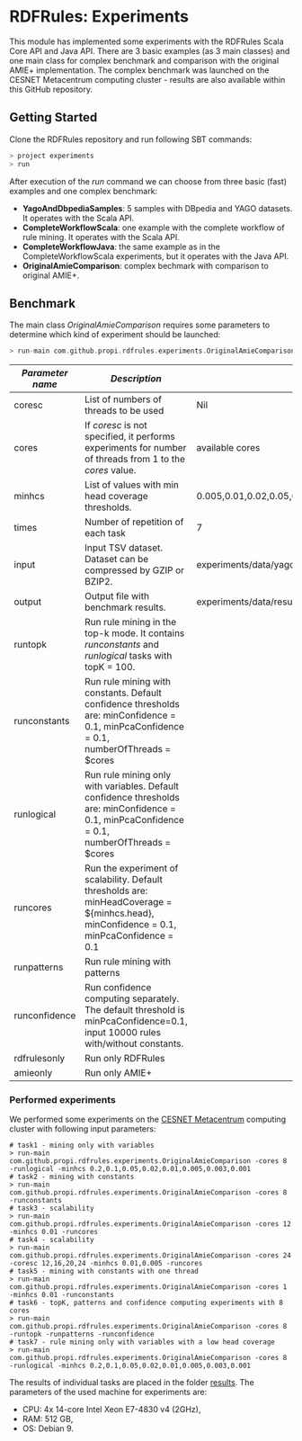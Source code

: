 # RDFRules: Experiments

This module has implemented some experiments with the RDFRules Scala Core API and Java API. There are 3 basic examples (as 3 main classes) and one main class for complex benchmark and comparison with the original AMIE+ implementation. The complex benchmark was launched on the CESNET Metacentrum computing cluster - results are also available within this GitHub repository. 

## Getting Started

Clone the RDFRules repository and run following SBT commands:
```sbt
> project experiments
> run
```

After execution of the *run* command we can choose from three basic (fast) examples and one complex benchmark:
- **YagoAndDbpediaSamples**: 5 samples with DBpedia and YAGO datasets. It operates with the Scala API.
- **CompleteWorkflowScala**: one example with the complete workflow of rule mining. It operates with the Scala API.
- **CompleteWorkflowJava**: the same example as in the CompleteWorkflowScala experiments, but it operates with the Java API.
- **OriginalAmieComparison**: complex bechmark with comparison to original AMIE+.

## Benchmark

The main class *OriginalAmieComparison* requires some parameters to determine which kind of experiment should be launched:

```sbt
> run-main com.github.propi.rdfrules.experiments.OriginalAmieComparison parameters...
```

| *Parameter name* | *Description* | *Default* |
|------------------|-----------------------------------------------------------------------------------------------------------------------------------------------|--------------------------------------------------------|
| coresc | List of numbers of threads to be used | Nil |
| cores | If *coresc* is not specified, it performs experiments for number of threads from 1 to the *cores* value. | available cores |
| minhcs | List of values with min head coverage thresholds. | 0.005,0.01,0.02,0.05,0.1,0.2,0.3 |
| times | Number of repetition of each task | 7 |
| input | Input TSV dataset. Dataset can be compressed by GZIP or BZIP2. | experiments/data/yago2core_facts.clean.notypes.tsv.bz2 |
| output | Output file with benchmark results. | experiments/data/results.txt |
| runtopk | Run rule mining in the top-k mode. It contains *runconstants* and *runlogical* tasks with topK = 100. |  |
| runconstants | Run rule mining with constants. Default confidence thresholds are: minConfidence = 0.1, minPcaConfidence = 0.1, numberOfThreads = $cores |  |
| runlogical | Run rule mining only with variables. Default confidence thresholds are: minConfidence = 0.1, minPcaConfidence = 0.1, numberOfThreads = $cores |  |
| runcores | Run the experiment of scalability. Default thresholds are: minHeadCoverage = ${minhcs.head}, minConfidence = 0.1, minPcaConfidence = 0.1 |  |
| runpatterns | Run rule mining with patterns |  |
| runconfidence | Run confidence computing separately. The default threshold is minPcaConfidence=0.1, input 10000 rules with/without constants. |  |
| rdfrulesonly | Run only RDFRules |  |
| amieonly | Run only AMIE+ |  |

### Performed experiments

We performed some experiments on the [CESNET Metacentrum](https://www.metacentrum.cz/en/index.html) computing cluster with following input parameters:

```
# task1 - mining only with variables
> run-main com.github.propi.rdfrules.experiments.OriginalAmieComparison -cores 8 -runlogical -minhcs 0.2,0.1,0.05,0.02,0.01,0.005,0.003,0.001
# task2 - mining with constants
> run-main com.github.propi.rdfrules.experiments.OriginalAmieComparison -cores 8 -runconstants
# task3 - scalability
> run-main com.github.propi.rdfrules.experiments.OriginalAmieComparison -cores 12 -minhcs 0.01 -runcores
# task4 - scalability
> run-main com.github.propi.rdfrules.experiments.OriginalAmieComparison -cores 24 -coresc 12,16,20,24 -minhcs 0.01,0.005 -runcores
# task5 - mining with constants with one thread
> run-main com.github.propi.rdfrules.experiments.OriginalAmieComparison -cores 1 -minhcs 0.01 -runconstants
# task6 - topK, patterns and confidence computing experiments with 8 cores
> run-main com.github.propi.rdfrules.experiments.OriginalAmieComparison -cores 8 -runtopk -runpatterns -runconfidence
# task7 - rule mining only with variables with a low head coverage
> run-main com.github.propi.rdfrules.experiments.OriginalAmieComparison -cores 8 -runlogical -minhcs 0.2,0.1,0.05,0.02,0.01,0.005,0.003,0.001
```

The results of individual tasks are placed in the folder [results](./results). The parameters of the used machine for experiments are:
- CPU: 4x 14-core Intel Xeon E7-4830 v4 (2GHz),
- RAM: 512 GB,
- OS: Debian 9.

